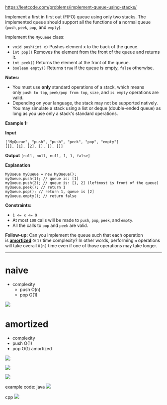 https://leetcode.com/problems/implement-queue-using-stacks/

Implement a first in first out (FIFO) queue using only two stacks. The implemented queue should support all the functions of a normal queue (`push`, `peek`, `pop`, and `empty`).

Implement the `MyQueue` class:

- `void push(int x)` Pushes element x to the back of the queue.
- `int pop()` Removes the element from the front of the queue and returns it.
- `int peek()` Returns the element at the front of the queue.
- `boolean empty()` Returns `true` if the queue is empty, `false` otherwise.

**Notes:**

- You must use **only** standard operations of a stack, which means only `push to top`, `peek/pop from top`, `size`, and `is empty` operations are valid.
- Depending on your language, the stack may not be supported natively. You may simulate a stack using a list or deque (double-ended queue) as long as you use only a stack's standard operations.

**Example 1:**

**Input**
```
["MyQueue", "push", "push", "peek", "pop", "empty"]
[[], [1], [2], [], [], []]
```
**Output**
`[null, null, null, 1, 1, false]`

**Explanation**
```
MyQueue myQueue = new MyQueue();
myQueue.push(1); // queue is: [1]
myQueue.push(2); // queue is: [1, 2] (leftmost is front of the queue)
myQueue.peek(); // return 1
myQueue.pop(); // return 1, queue is [2]
myQueue.empty(); // return false
```

**Constraints:**
- `1 <= x <= 9`
- At most `100` calls will be made to `push`, `pop`, `peek`, and `empty`.
- All the calls to `pop` and `peek` are valid.

**Follow-up:** Can you implement the queue such that each operation is **[amortized](https://en.wikipedia.org/wiki/Amortized_analysis)** `O(1)` time complexity? In other words, performing `n` operations will take overall `O(n)` time even if one of those operations may take longer.


---

# naive
- complexity
	- push O(n)
	- pop O(1)  


![](../../!assets/attachments/Pasted%20image%2020240224130011.png)


# amortized
- complexity
- push O(1)
- pop O(1) amortized


![](../../!assets/attachments/Pasted%20image%2020240224130038.png)


![](../../!assets/attachments/Pasted%20image%2020240224130028.png)

![](../../!assets/attachments/Pasted%20image%2020240224130106.png)



example code:
java
![](../../!assets/attachments/Pasted%20image%2020240224130430.png)

cpp
![](../../!assets/attachments/Pasted%20image%2020240224130440.png)